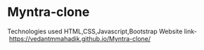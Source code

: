 # Myntra-clone
Technologies used HTML,CSS,Javascript,Bootstrap
Website link- https://vedantmmahadik.github.io/Myntra-clone/


